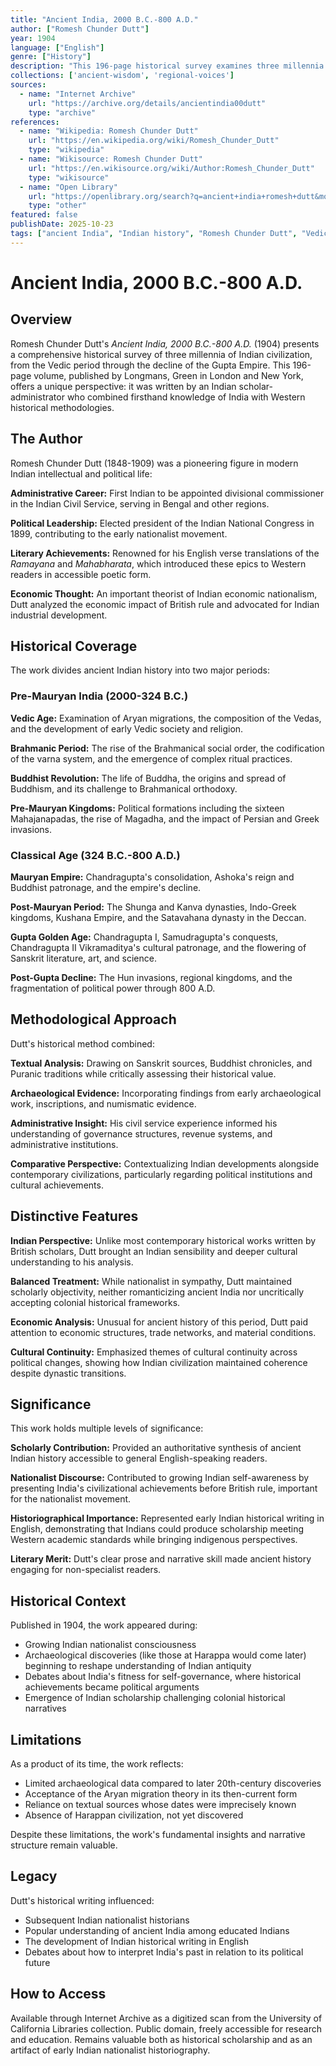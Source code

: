 ```yaml
---
title: "Ancient India, 2000 B.C.-800 A.D."
author: ["Romesh Chunder Dutt"]
year: 1904
language: ["English"]
genre: ["History"]
description: "This 196-page historical survey examines three millennia of Indian civilization from the Vedic period through the early medieval era. Written by Romesh Chunder Dutt—the first Indian divisional commissioner in the Indian Civil Service and president of the Indian National Congress (1899)—the work covers political developments, social structures, and cultural achievements across pre-Mauryan India and the classical age."
collections: ['ancient-wisdom', 'regional-voices']
sources:
  - name: "Internet Archive"
    url: "https://archive.org/details/ancientindia00dutt"
    type: "archive"
references:
  - name: "Wikipedia: Romesh Chunder Dutt"
    url: "https://en.wikipedia.org/wiki/Romesh_Chunder_Dutt"
    type: "wikipedia"
  - name: "Wikisource: Romesh Chunder Dutt"
    url: "https://en.wikisource.org/wiki/Author:Romesh_Chunder_Dutt"
    type: "wikisource"
  - name: "Open Library"
    url: "https://openlibrary.org/search?q=ancient+india+romesh+dutt&mode=everything"
    type: "other"
featured: false
publishDate: 2025-10-23
tags: ["ancient India", "Indian history", "Romesh Chunder Dutt", "Vedic period", "Mauryan Empire", "Gupta Empire", "Indian National Congress", "colonial scholarship", "political history", "social history", "cultural history", "pre-Mauryan India"]
---
```


# Ancient India, 2000 B.C.-800 A.D.

## Overview

Romesh Chunder Dutt's *Ancient India, 2000 B.C.-800 A.D.* (1904) presents a comprehensive historical survey of three millennia of Indian civilization, from the Vedic period through the decline of the Gupta Empire. This 196-page volume, published by Longmans, Green in London and New York, offers a unique perspective: it was written by an Indian scholar-administrator who combined firsthand knowledge of India with Western historical methodologies.

## The Author

Romesh Chunder Dutt (1848-1909) was a pioneering figure in modern Indian intellectual and political life:

**Administrative Career:** First Indian to be appointed divisional commissioner in the Indian Civil Service, serving in Bengal and other regions.

**Political Leadership:** Elected president of the Indian National Congress in 1899, contributing to the early nationalist movement.

**Literary Achievements:** Renowned for his English verse translations of the *Ramayana* and *Mahabharata*, which introduced these epics to Western readers in accessible poetic form.

**Economic Thought:** An important theorist of Indian economic nationalism, Dutt analyzed the economic impact of British rule and advocated for Indian industrial development.

## Historical Coverage

The work divides ancient Indian history into two major periods:

### Pre-Mauryan India (2000-324 B.C.)

**Vedic Age:** Examination of Aryan migrations, the composition of the Vedas, and the development of early Vedic society and religion.

**Brahmanic Period:** The rise of the Brahmanical social order, the codification of the varna system, and the emergence of complex ritual practices.

**Buddhist Revolution:** The life of Buddha, the origins and spread of Buddhism, and its challenge to Brahmanical orthodoxy.

**Pre-Mauryan Kingdoms:** Political formations including the sixteen Mahajanapadas, the rise of Magadha, and the impact of Persian and Greek invasions.

### Classical Age (324 B.C.-800 A.D.)

**Mauryan Empire:** Chandragupta's consolidation, Ashoka's reign and Buddhist patronage, and the empire's decline.

**Post-Mauryan Period:** The Shunga and Kanva dynasties, Indo-Greek kingdoms, Kushana Empire, and the Satavahana dynasty in the Deccan.

**Gupta Golden Age:** Chandragupta I, Samudragupta's conquests, Chandragupta II Vikramaditya's cultural patronage, and the flowering of Sanskrit literature, art, and science.

**Post-Gupta Decline:** The Hun invasions, regional kingdoms, and the fragmentation of political power through 800 A.D.

## Methodological Approach

Dutt's historical method combined:

**Textual Analysis:** Drawing on Sanskrit sources, Buddhist chronicles, and Puranic traditions while critically assessing their historical value.

**Archaeological Evidence:** Incorporating findings from early archaeological work, inscriptions, and numismatic evidence.

**Administrative Insight:** His civil service experience informed his understanding of governance structures, revenue systems, and administrative institutions.

**Comparative Perspective:** Contextualizing Indian developments alongside contemporary civilizations, particularly regarding political institutions and cultural achievements.

## Distinctive Features

**Indian Perspective:** Unlike most contemporary historical works written by British scholars, Dutt brought an Indian sensibility and deeper cultural understanding to his analysis.

**Balanced Treatment:** While nationalist in sympathy, Dutt maintained scholarly objectivity, neither romanticizing ancient India nor uncritically accepting colonial historical frameworks.

**Economic Analysis:** Unusual for ancient history of this period, Dutt paid attention to economic structures, trade networks, and material conditions.

**Cultural Continuity:** Emphasized themes of cultural continuity across political changes, showing how Indian civilization maintained coherence despite dynastic transitions.

## Significance

This work holds multiple levels of significance:

**Scholarly Contribution:** Provided an authoritative synthesis of ancient Indian history accessible to general English-speaking readers.

**Nationalist Discourse:** Contributed to growing Indian self-awareness by presenting India's civilizational achievements before British rule, important for the nationalist movement.

**Historiographical Importance:** Represented early Indian historical writing in English, demonstrating that Indians could produce scholarship meeting Western academic standards while bringing indigenous perspectives.

**Literary Merit:** Dutt's clear prose and narrative skill made ancient history engaging for non-specialist readers.

## Historical Context

Published in 1904, the work appeared during:

- Growing Indian nationalist consciousness
- Archaeological discoveries (like those at Harappa would come later) beginning to reshape understanding of Indian antiquity
- Debates about India's fitness for self-governance, where historical achievements became political arguments
- Emergence of Indian scholarship challenging colonial historical narratives

## Limitations

As a product of its time, the work reflects:

- Limited archaeological data compared to later 20th-century discoveries
- Acceptance of the Aryan migration theory in its then-current form
- Reliance on textual sources whose dates were imprecisely known
- Absence of Harappan civilization, not yet discovered

Despite these limitations, the work's fundamental insights and narrative structure remain valuable.

## Legacy

Dutt's historical writing influenced:

- Subsequent Indian nationalist historians
- Popular understanding of ancient India among educated Indians
- The development of Indian historical writing in English
- Debates about how to interpret India's past in relation to its political future

## How to Access

Available through Internet Archive as a digitized scan from the University of California Libraries collection. Public domain, freely accessible for research and education. Remains valuable both as historical scholarship and as an artifact of early Indian nationalist historiography.
